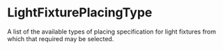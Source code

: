 LightFixturePlacingType
=======================

A list of the available types of placing specification for light fixtures from which that required may be selected.
